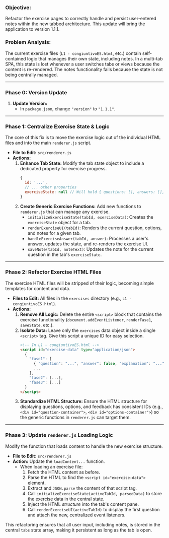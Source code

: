 ### **Objective:**
Refactor the exercise pages to correctly handle and persist user-entered notes within the new tabbed architecture. This update will bring the application to version 1.1.1.

### **Problem Analysis:**
The current exercise files (`L1 - congiuntivoES.html`, etc.) contain self-contained logic that manages their own state, including notes. In a multi-tab SPA, this state is lost whenever a user switches tabs or views because the content is re-rendered. The notes functionality fails because the state is not being centrally managed.

---

### **Phase 0: Version Update**

1. **Update Version:**
   - In `package.json`, change `"version"` to `"1.1.1"`.

---

### **Phase 1: Centralize Exercise State & Logic**

The core of this fix is to move the exercise logic out of the individual HTML files and into the main `renderer.js` script.

* **File to Edit:** `src/renderer.js`
* **Actions:**
    1.  **Enhance Tab State:** Modify the tab state object to include a dedicated property for exercise progress.
        ```javascript
        {
          id: '...',
          // ... other properties
          exerciseState: null // Will hold { questions: [], answers: [], currentQuestion: 0 }
        }
        ```
    2.  **Create Generic Exercise Functions:** Add new functions to `renderer.js` that can manage any exercise.
        - `initializeExerciseState(tabId, exerciseData)`: Creates the `exerciseState` object for a tab.
        - `renderExerciseUI(tabId)`: Renders the current question, options, and notes for a given tab.
        - `handleExerciseAnswer(tabId, answer)`: Processes a user's answer, updates the state, and re-renders the exercise UI.
        - `saveNote(tabId, noteText)`: Updates the note for the current question in the tab's `exerciseState`.

---

### **Phase 2: Refactor Exercise HTML Files**

The exercise HTML files will be stripped of their logic, becoming simple templates for content and data.

* **Files to Edit:** All files in the `exercises` directory (e.g., `L1 - congiuntivoES.html`).
* **Actions:**
    1.  **Remove All Logic:** Delete the entire `<script>` block that contains the exercise functionality (`document.addEventListener`, `renderFase1`, `saveState`, etc.).
    2.  **Isolate Data:** Leave only the `exercises` data object inside a single `<script>` tag. Give this script a unique ID for easy selection.
        ```html
        <!-- In L1 - congiuntivoES.html -->
        <script id="exercise-data" type="application/json">
          {
            "fase1": [
              { "question": "...", "answer": false, "explanation": "..." },
              ...
            ],
            "fase2": [...],
            "fase3": [...]
          }
        </script>
        ```
    3.  **Standardize HTML Structure:** Ensure the HTML structure for displaying questions, options, and feedback has consistent IDs (e.g., `<div id="question-container">`, `<div id="options-container">`) so the generic functions in `renderer.js` can target them.

---

### **Phase 3: Update `renderer.js` Loading Logic**

Modify the function that loads content to handle the new exercise structure.

* **File to Edit:** `src/renderer.js`
* **Action:** Update the `loadContent...` function.
    - When loading an exercise file:
        1.  Fetch the HTML content as before.
        2.  Parse the HTML to find the `<script id="exercise-data">` element.
        3.  Extract and `JSON.parse` the content of that script tag.
        4.  Call `initializeExerciseState(activeTabId, parsedData)` to store the exercise data in the central state.
        5.  Inject the HTML *structure* into the tab's content pane.
        6.  Call `renderExerciseUI(activeTabId)` to display the first question and attach the new, centralized event listeners.

This refactoring ensures that all user input, including notes, is stored in the central `tabs` state array, making it persistent as long as the tab is open.
